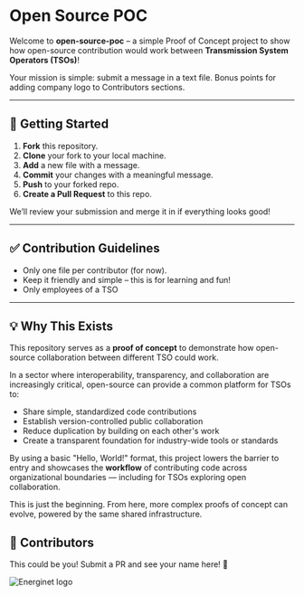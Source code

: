 # Open Source POC

Welcome to **open-source-poc** – a simple Proof of Concept project to show how open-source contribution would work between **Transmission System Operators (TSOs)**!

Your mission is simple: submit a message in a text file. Bonus points for adding company logo to Contributors sections.

---

## 🚀 Getting Started

1. **Fork** this repository.
2. **Clone** your fork to your local machine.
3. **Add** a new file with a message.
4. **Commit** your changes with a meaningful message.
5. **Push** to your forked repo.
6. **Create a Pull Request** to this repo.

We’ll review your submission and merge it in if everything looks good!

---

## ✅ Contribution Guidelines

- Only one file per contributor (for now).
- Keep it friendly and simple – this is for learning and fun!
- Only employees of a TSO

---

## 💡 Why This Exists

This repository serves as a **proof of concept** to demonstrate how open-source collaboration between different TSO could work.

In a sector where interoperability, transparency, and collaboration are increasingly critical, open-source can provide a common platform for TSOs to:

- Share simple, standardized code contributions
- Establish version-controlled public collaboration
- Reduce duplication by building on each other's work
- Create a transparent foundation for industry-wide tools or standards

By using a basic "Hello, World!" format, this project lowers the barrier to entry and showcases the **workflow** of contributing code across organizational boundaries — including for TSOs exploring open collaboration.

This is just the beginning. From here, more complex proofs of concept can evolve, powered by the same shared infrastructure.

## 🙌 Contributors

This could be you! Submit a PR and see your name here! 🎉

![Energinet logo](https://upload.wikimedia.org/wikipedia/commons/1/1f/Energinet_logo.svg)
